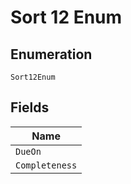 
# Sort 12 Enum

## Enumeration

`Sort12Enum`

## Fields

| Name |
|  --- |
| `DueOn` |
| `Completeness` |

